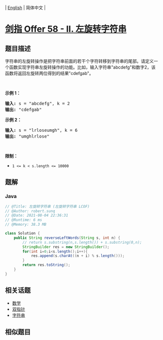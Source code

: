 
| [English](README_EN.md) | 简体中文 |

# [剑指 Offer 58 - II. 左旋转字符串](https://leetcode.cn//problems/zuo-xuan-zhuan-zi-fu-chuan-lcof/)

## 题目描述

<p>字符串的左旋转操作是把字符串前面的若干个字符转移到字符串的尾部。请定义一个函数实现字符串左旋转操作的功能。比如，输入字符串&quot;abcdefg&quot;和数字2，该函数将返回左旋转两位得到的结果&quot;cdefgab&quot;。</p>

<p>&nbsp;</p>

<p><strong>示例 1：</strong></p>

<pre><strong>输入:</strong> s = &quot;abcdefg&quot;, k = 2
<strong>输出:&nbsp;</strong>&quot;cdefgab&quot;
</pre>

<p><strong>示例 2：</strong></p>

<pre><strong>输入:</strong> s = &quot;lrloseumgh&quot;, k = 6
<strong>输出:&nbsp;</strong>&quot;umghlrlose&quot;
</pre>

<p>&nbsp;</p>

<p><strong>限制：</strong></p>

<ul>
	<li><code>1 &lt;= k &lt; s.length &lt;= 10000</code></li>
</ul>


## 题解


### Java

```Java
// @Title: 左旋转字符串 (左旋转字符串 LCOF)
// @Author: robert.sunq
// @Date: 2021-08-04 22:36:31
// @Runtime: 6 ms
// @Memory: 38.3 MB

class Solution {
    public String reverseLeftWords(String s, int n) {
        // return s.substring(n,s.length()) + s.substring(0,n);
        StringBuilder res = new StringBuilder();
        for(int i=0;i<s.length();i++){
            res.append(s.charAt((n + i) % s.length()));
        }
        return res.toString();
    }
}
```



## 相关话题

- [数学](https://leetcode.cn//tag/math)
- [双指针](https://leetcode.cn//tag/two-pointers)
- [字符串](https://leetcode.cn//tag/string)

## 相似题目



